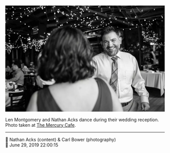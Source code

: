 ![Len Montgomery and Nathan Acks dance](assets/b32de72e1abeb7e62985a58e0aeb3c9a.webp)

Len Montgomery and Nathan Acks dance during their wedding reception. Photo taken at [The Mercury Cafe](http://mercurycafe.com/).

- - - -

<span aria-hidden="true">👥</span> Nathan Acks (content) & Carl Bower (photography)  
<span aria-hidden="true">📅</span> June 29, 2019 22:00:15
